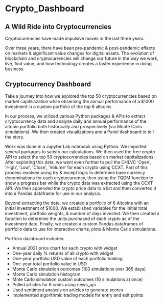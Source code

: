 # Crypto_Dashboard

## A Wild Ride into Cryptocurrencies

Cryptocurrencies have made impulsive moves in the last three years.

Over three years, there have been pre-pandemic & post-pandemic effects on markets & significant value changes for digital assets. The evolution of blockchain and cryptocurrencies will change our future in the way we work, live, find value, and how technology creates a faster experience in doing business.

## Cryptocurrency Dashboard

Take a journey into how we explored the top 50 cryptocurrencies based on market capitiliazation while observing the annual performance of a $1000 investment in a custom portfolio of the top 6 altcoins.

In our process, we utilized various Python packages & APIs to extract cryptocurrency data and analyze daily and annual performance of the altcoin portfolio both historically and prospectively (via Monte Carlo simulations).  We then created visualizations and a Panel dashboard to tell the story.

Work was done in a Jupyter Lab notebook using Python. We imported several packages to satisfy our calculations. We then used the free crypto API to select the top 50 cryptocurrencies based on market capitalizations. After exploring this data, we went even further to pull the OHLVC 'Open', 'High', 'Low', 'Close', 'Volume' for each crypto using CCXT. Part of this process involved using try & except logic to determine base currency denominations for each cryptocurrency, then using the TQDM function to show a progress bar while the crypto data was extracted using the CCXT API.  We then appended the crypto price data to a list and then converted it into a Pandas dataframe for use in our analysis.

Beyond extracting the data, we created a portfolio of 6 Altcoins with an initial investment of $1000. We established variables for the initial total investment, portfolio weights, & number of days invested. We then created a function to determine the units purchased of each crypto as of the investment date. Finally, we created a custom Pandas dataframes of portfolio data to use for interactive charts, plots & Monte Carlo simulations.


Portfolio dashboard includes:

- Annual 2021 price chart for each crypto with widget
- One-year daily % returns of all crypto with widget
- One-year portfolio USD value of each portfolio holding
- One-year total portfolio value in USD
- Monte Carlo simulation outcomes (100 simulations over 365 days)
- Monte Carlo simulation histogram
- Mnte Carlo simulation custom outcomes (10 simulations at once)
- Pulled articles for 6 coins using news_api
- Used sentiment analysis on articles to generate scores  
- Implemented algorithmic trading models for entry and exit points

